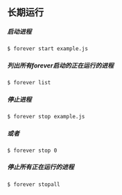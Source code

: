 ## 长期运行
##### 启动进程
```sh
$ forever start example.js
```

##### 列出所有forever启动的正在运行的进程
```sh
$ forever list
```

##### 停止进程
```sh
$ forever stop example.js
```

##### 或者
```sh
$ forever stop 0
```

##### 停止所有正在运行的进程
```sh
$ forever stopall
```